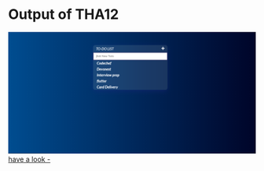 # Output of THA12
![Output of THA12](1.png)
[have a look - ](https://parthhsharma.github.io/todoList/)